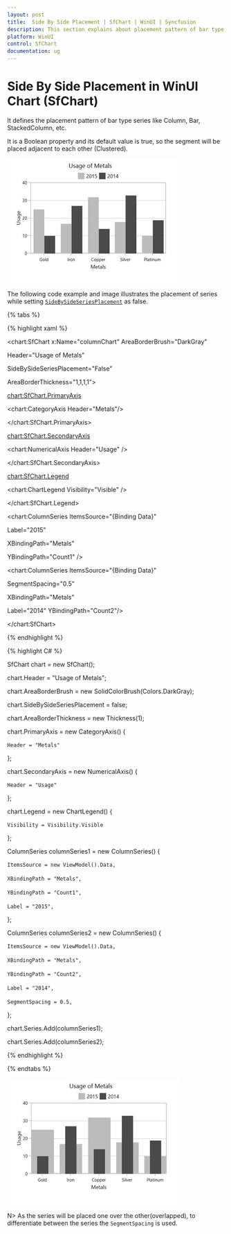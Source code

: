 ```yaml
---
layout: post
title:  Side By Side Placement | SfChart | WinUI | Syncfusion
description: This section explains about placement pattern of bar type series like Column, Bar and RangeColumn in WinUI Charts (SfChart)
platform: WinUI
control: SfChart
documentation: ug
---
```


# Side By Side Placement in WinUI Chart (SfChart) 

It defines the placement pattern of bar type series like Column, Bar, StackedColumn, etc. 

It is a Boolean property and its default value is true, so the segment will be placed adjacent to each other (Clustered).

![Column chart type placed side by side](Series_images/sidebyside1.jpeg)


The following code example and image illustrates the placement of series while setting [`SideBySideSeriesPlacement`](https://help.syncfusion.com/cr/WinUI/Syncfusion.UI.Xaml.Charts.ChartBase.html#Syncfusion_UI_Xaml_Charts_ChartBase_SideBySideSeriesPlacement) as false.

{% tabs %}

{% highlight xaml %}

<chart:SfChart x:Name="columnChart" AreaBorderBrush="DarkGray" 

Header="Usage of Metals"  

SideBySideSeriesPlacement="False"

AreaBorderThickness="1,1,1,1">

<chart:SfChart.PrimaryAxis>

<chart:CategoryAxis Header="Metals"/>

</chart:SfChart.PrimaryAxis>

<chart:SfChart.SecondaryAxis>

<chart:NumericalAxis Header="Usage" />                            

</chart:SfChart.SecondaryAxis>

<chart:SfChart.Legend>

<chart:ChartLegend Visibility="Visible" />

</chart:SfChart.Legend>

<chart:ColumnSeries ItemsSource="{Binding Data}"

 Label="2015"  

XBindingPath="Metals" 

YBindingPath="Count1" />

<chart:ColumnSeries ItemsSource="{Binding Data}"  

SegmentSpacing="0.5"

XBindingPath="Metals" 

Label="2014" YBindingPath="Count2"/>            

</chart:SfChart>

{% endhighlight %}

{% highlight C# %}

SfChart chart = new SfChart();

chart.Header = "Usage of Metals";

chart.AreaBorderBrush = new SolidColorBrush(Colors.DarkGray);

chart.SideBySideSeriesPlacement = false;

chart.AreaBorderThickness = new Thickness(1);

chart.PrimaryAxis = new CategoryAxis()
{

    Header = "Metals"

};

chart.SecondaryAxis = new NumericalAxis()
{

    Header = "Usage"

};

chart.Legend = new ChartLegend()
{

    Visibility = Visibility.Visible

};

ColumnSeries columnSeries1 = new ColumnSeries()
{

    ItemsSource = new ViewModel().Data,

    XBindingPath = "Metals",

    YBindingPath = "Count1",

    Label = "2015",

};

ColumnSeries columnSeries2 = new ColumnSeries()
{

    ItemsSource = new ViewModel().Data,

    XBindingPath = "Metals",

    YBindingPath = "Count2",

    Label = "2014",

    SegmentSpacing = 0.5,

};

chart.Series.Add(columnSeries1);

chart.Series.Add(columnSeries2);

{% endhighlight %}

{% endtabs %}

![Column chart type place one over another.](Series_images/sidebyside2.jpeg)


N> As the series will be placed one over the other(overlapped), to differentiate between the series the `SegmentSpacing` is used.